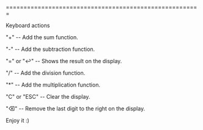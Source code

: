 =======================================================

Keyboard actions

"+" -- Add the sum function.

"-" -- Add the subtraction function.

"=" or "↩" -- Shows the result on the display.

"/" -- Add the division function.

"*" -- Add the multiplication function.

"C" or "ESC" -- Clear the display.

"⌫" -- Remove the last digit to the right on the display.

Enjoy it :)

